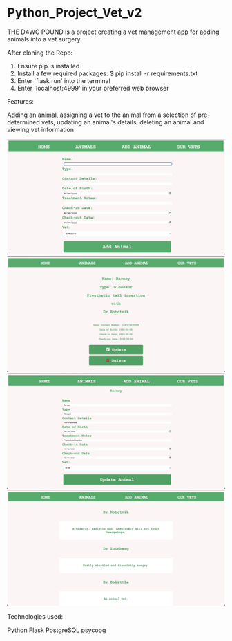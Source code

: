 # Python_Project_Vet_v2

THE D4WG POUND is a project creating a vet management app for adding animals into a vet surgery.

After cloning the Repo:

1. Ensure pip is installed
2. Install a few required packages: $ pip install -r requirements.txt
3. Enter 'flask run' into the terminal
4. Enter 'localhost:4999' in your preferred web browser

Features:

Adding an animal, assigning a vet to the animal from a selection of pre-determined vets, updating an animal's details,
deleting an animal and viewing vet information

![Add Animal](<screenshots/Screenshot 2023-06-14 at 09.25.27.jpg>)
![Show Animal](<screenshots/Screenshot 2023-06-14 at 09.26.05.jpg>)
![Update Animal](<screenshots/Screenshot 2023-06-14 at 09.26.31.jpg>)
![Show Vets](<screenshots/Screenshot 2023-06-14 at 09.26.47.jpg>)

Technologies used:

Python
Flask
PostgreSQL
psycopg
